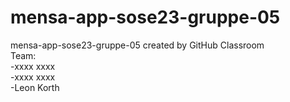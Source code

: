 # mensa-app-sose23-gruppe-05
mensa-app-sose23-gruppe-05 created by GitHub Classroom\
Team:\
-xxxx xxxx\
-xxxx xxxx\
-Leon Korth
